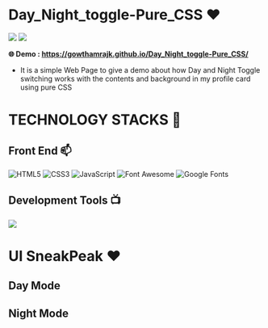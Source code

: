 # Day_Night_toggle-Pure_CSS ❤️

![](https://img.shields.io/github/languages/count/gowthamrajk/Day_Night_toggle-Pure_CSS)   ![](https://img.shields.io/github/languages/top/gowthamrajk/Day_Night_toggle-Pure_CSS)

**🌐 Demo :  https://gowthamrajk.github.io/Day_Night_toggle-Pure_CSS/**

- It is a simple Web Page to give a demo about how Day and Night Toggle switching works with the contents and background in my profile card using pure CSS

# TECHNOLOGY STACKS 📌

## Front End 📫

![HTML5](https://img.shields.io/static/v1?style=for-the-badge&message=HTML5&color=E34F26&logo=HTML5&logoColor=FFFFFF&label=)
![CSS3](https://img.shields.io/static/v1?style=for-the-badge&message=CSS3&color=1572B6&logo=CSS3&logoColor=FFFFFF&label=)
![JavaScript](https://img.shields.io/static/v1?style=for-the-badge&message=JavaScript&color=222222&logo=JavaScript&logoColor=F7DF1E&label=)
![Font Awesome](https://img.shields.io/static/v1?style=for-the-badge&message=Font+Awesome&color=339AF0&logo=Font+Awesome&logoColor=FFFFFF&label=)
![Google Fonts](https://img.shields.io/static/v1?style=for-the-badge&message=Google+Fonts&color=4285F4&logo=Google+Fonts&logoColor=FFFFFF&label=)

## Development Tools 📺

![](https://img.shields.io/static/v1?style=for-the-badge&message=Sublime+Text&color=222222&logo=Sublime+Text&logoColor=FF9800&label=)

# UI SneakPeak ❤️ 

## Day Mode


## Night Mode







